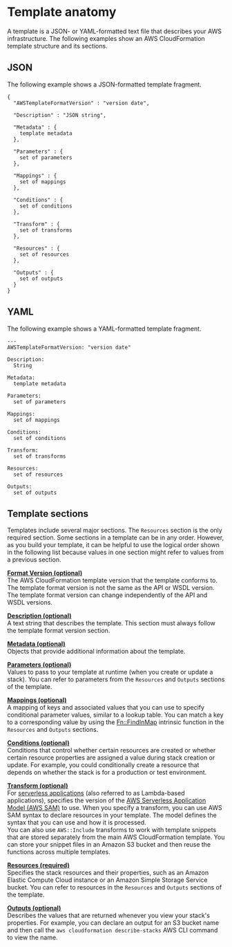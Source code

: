 # Template anatomy<a name="template-anatomy"></a>

A template is a JSON\- or YAML\-formatted text file that describes your AWS infrastructure\. The following examples show an AWS CloudFormation template structure and its sections\.

## JSON<a name="template-anatomy-outline.json"></a>

The following example shows a JSON\-formatted template fragment\.

```
{
  "AWSTemplateFormatVersion" : "version date",

  "Description" : "JSON string",

  "Metadata" : {
    template metadata
  },

  "Parameters" : {
    set of parameters
  },

  "Mappings" : {
    set of mappings
  },

  "Conditions" : {
    set of conditions
  },

  "Transform" : {
    set of transforms
  },

  "Resources" : {
    set of resources
  },

  "Outputs" : {
    set of outputs
  }
}
```

## YAML<a name="template-anatomy-outline.yaml"></a>

The following example shows a YAML\-formatted template fragment\.

```
---
AWSTemplateFormatVersion: "version date"

Description:
  String

Metadata:
  template metadata

Parameters:
  set of parameters

Mappings:
  set of mappings

Conditions:
  set of conditions

Transform:
  set of transforms

Resources:
  set of resources

Outputs:
  set of outputs
```

## Template sections<a name="template-anatomy-sections"></a>

Templates include several major sections\. The `Resources` section is the only required section\. Some sections in a template can be in any order\. However, as you build your template, it can be helpful to use the logical order shown in the following list because values in one section might refer to values from a previous section\. 

**[Format Version \(optional\)](format-version-structure.md)**  
The AWS CloudFormation template version that the template conforms to\. The template format version is not the same as the API or WSDL version\. The template format version can change independently of the API and WSDL versions\.

**[Description \(optional\)](template-description-structure.md)**  
A text string that describes the template\. This section must always follow the template format version section\.

**[Metadata \(optional\)](metadata-section-structure.md)**  
Objects that provide additional information about the template\.

**[Parameters \(optional\)](parameters-section-structure.md)**  
Values to pass to your template at runtime \(when you create or update a stack\)\. You can refer to parameters from the `Resources` and `Outputs` sections of the template\.

**[Mappings \(optional\)](mappings-section-structure.md)**  
A mapping of keys and associated values that you can use to specify conditional parameter values, similar to a lookup table\. You can match a key to a corresponding value by using the [Fn::FindInMap](intrinsic-function-reference-findinmap.md) intrinsic function in the `Resources` and `Outputs` sections\.

**[Conditions \(optional\)](conditions-section-structure.md)**  
Conditions that control whether certain resources are created or whether certain resource properties are assigned a value during stack creation or update\. For example, you could conditionally create a resource that depends on whether the stack is for a production or test environment\.

**[Transform \(optional\)](transform-section-structure.md)**  
For [serverless applications](https://docs.aws.amazon.com/lambda/latest/dg/deploying-lambda-apps.html) \(also referred to as Lambda\-based applications\), specifies the version of the [AWS Serverless Application Model \(AWS SAM\)](https://github.com/awslabs/serverless-application-specification) to use\. When you specify a transform, you can use AWS SAM syntax to declare resources in your template\. The model defines the syntax that you can use and how it is processed\.  
You can also use `AWS::Include` transforms to work with template snippets that are stored separately from the main AWS CloudFormation template\. You can store your snippet files in an Amazon S3 bucket and then reuse the functions across multiple templates\.

**[Resources \(required\)](resources-section-structure.md)**  
Specifies the stack resources and their properties, such as an Amazon Elastic Compute Cloud instance or an Amazon Simple Storage Service bucket\. You can refer to resources in the `Resources` and `Outputs` sections of the template\.

**[Outputs \(optional\)](outputs-section-structure.md)**  
Describes the values that are returned whenever you view your stack's properties\. For example, you can declare an output for an S3 bucket name and then call the `aws cloudformation describe-stacks` AWS CLI command to view the name\.